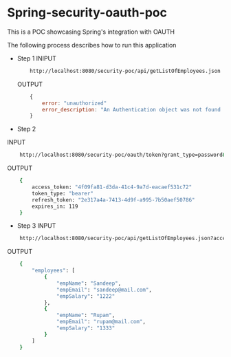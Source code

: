 Spring-security-oauth-poc
========================

This is a POC showcasing Spring's integration with OAUTH

The following process describes how to run this application

* Step 1
	INIPUT
	```sh
		http://localhost:8080/security-poc/api/getListOfEmployees.json
	```
	
	OUTPUT
	```js
		{
			error: "unauthorized"
			error_description: "An Authentication object was not found in the SecurityContext"
		}
	```
	
* Step 2

INPUT
```sh
	http://localhost:8080/security-poc/oauth/token?grant_type=password&client_id=restapp&client_secret=restapp&username=sandeep&password=123
```

OUTPUT
```sh
	{
		access_token: "4f09fa81-d3da-41c4-9a7d-eacaef531c72"
		token_type: "bearer"
		refresh_token: "2e317a4a-7413-4d9f-a995-7b50aef50786"
		expires_in: 119
	}
```

* Step 3
INPUT
```sh
	http://localhost:8080/security-poc/api/getListOfEmployees.json?access_token=4f09fa81-d3da-41c4-9a7d-eacaef531c72
```

OUTPUT
```sh
	{
	    "employees": [
	        {
	            "empName": "Sandeep",
	            "empEmail": "sandeep@mail.com",
	            "empSalary": "1222"
	        },
	        {
	            "empName": "Rupam",
	            "empEmail": "rupam@mail.com",
	            "empSalary": "1333"
	        }
	    ]
	}
```
